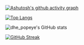 












[![Ashutosh's github activity graph](https://activity-graph.herokuapp.com/graph?username=Ashutosh00710&theme=dracula)](https://github.com/ashutosh00710/github-readme-activity-graph)


[![Top Langs](https://github-readme-stats.vercel.app/api/top-langs/?username=popeye0013&theme=highcontrast&layout=compact)](https://github.com/popeye0013/github-readme-stats)


![dhe_popeye's GitHub stats](https://github-readme-stats.vercel.app/api?username=popeye0013&show_icons=true&theme=highcontrast)


[![GitHub Streak](https://github-readme-streak-stats.herokuapp.com/?user=popeye0013&theme=highcontrast)](https://git.io/streak-stats)
